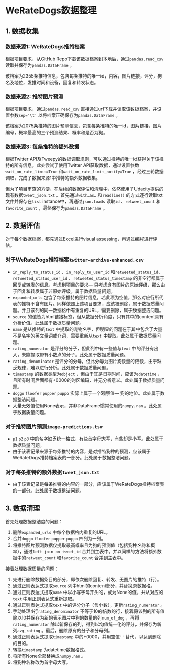 # WeRateDogs数据整理

## 1. 数据收集

### 数据来源1: WeRateDogs推特档案

根据项目要求，从GitHub Repo下载该数据档案到本地后，通过`pandas.read_csv` 读取并保存为`pandas.DataFrame` 。

该档案为2355条推特信息，包含每条推特的唯一id，内容，图片链接，评分，狗名及地位，发推时间和设备，回复和转发状态。

### 数据来源2: 推特图片预测 

根据项目要求，通过`pandas.read_csv` 直接通过url下载并读取该数据档案，并设置参数`sep='\t'` 以将档案正确保存为`pandas.DataFrame` 。

该档案为2075条推特的图片预测信息，包含每条推特的唯一id，图片链接，图片编号，概率最高的三个预测结果、概率和是否为狗。

### 数据来源3: 每条推特的额外数据 

根据Twitter API及Tweepy的数据调取规则，可以通过推特的唯一id获得关于该推特的所有信息。此处尝试了使用Twitter API获取数据，通过设置参数`wait_on_rate_limit=True` 和`wait_on_rate_limit_notify=True` ，经过三轮数据调取，完成了数据来源1中推特的额外数据收集。

但为了项目审查的方便，在后续的数据评估和清理中，依然使用了Udacity提供的现有数据`tweet_json.txt` 。首先通过`with…as…` 和`readline()` 的方式逐行读取txt文件并保存在`list` instance中，再通过`json.loads` 读取`id` 、`retweet_count` 和`favorite_count` ，最终保存为`pandas.DataFrame` 。

## 2. 数据评估

对于每个数据档案，都先通过Excel进行visual assessing，再通过编程进行评估。

### 对于WeRateDogs推特档案`twitter-archive-enhanced.csv` 

- `in_reply_to_status_id` 、`in_reply_to_user_id` 和`retweeted_status_id`、 `retweeted_status_user_id` 、`retweeted_status_timestamp` 的非空行都属于回复或转发的信息。考虑到项目的要求— 只考虑含有图片的原始评级，那么由于回复和转发属于非原始评级，属于数据质量问题。
- `expanded_urls` 包含了每条推特的图片信息，若此项为空值，那么对应行所代表的推特不含有图片。同样依照上述项目要求，应该被删除，属于数据质量问题。并且该列的同一数据格中有重复的URL，需要删除，属于数据整洁问题。
- `source` 的值皆为html链接标签，但从数据分析角度，只有其中的content具有分析价值。此处属于数据质量问题。
- `name` 是从推特的`text` 中提取的宠物名字，但明显的问题在于其中包含了大量不是名字的英文量词或介词，需要重新从`text` 中提取。此处属于数据质量问题。
- `rating_numerator` 是评分的分子，但此列中有一些值与`text` 中的评分有出入，未能提取带有小数点的分子。此处属于数据质量问题。
- `rating_denominator` 是评分的分母，但此分母为图片狗数量的倍数，由于缺乏规律，难以进行分析。此处属于数据质量问题。
- `timestamp` 的数据类型为`object` ，但由于其是日期时间，应该为`datetime` ，且所有时间后面都有+0000的时区编码，并无分析意义。此处属于数据质量问题。
- `doggo` `floofer` `pupper` `puppo` 实际上属于一个观察值— 狗的地位。此处属于数据整洁问题。
- 大量无效值使用None表示，并非DataFrame惯常使用的`numpy.nan` 。此处属于数据质量问题。

### 对于推特图片预测`image-predictions.tsv` 

- `p1` `p2` `p3` 中的名字缺乏统一格式，有些首字母大写，有些却是小写。此处属于数据质量问题。
- 由于该表记录来源于每条推特的内容，是对推特狗种的预测，应该属于WeRateDogs推特档案表的一部分。此处属于数据整洁问题。

### 对于每条推特的额外数据`tweet_json.txt` 

- 由于该表记录是每条推特的内容的一部分，应该属于WeRateDogs推特档案表的一部分。此处属于数据整洁问题。

## 3. 数据清理

首先处理数据整洁度的问题：

1. 删除`expanded_urls` 中每个数据格内重复的URL。
2. 合并`doggo` `floofer` `pupper` `puppo` 四列为一列。
3. 将推特图片预测数据仅提取最高概率且为狗的预测值（包括狗种名称和概率），通过`left join on tweet_id` 合并到主表中。并以同样的方法将额外数据中的`retweet_count` 和`favorite_count` 合并到主表中。

接着处理数据质量的问题：

1. 先进行删除数据条目的部分，即依次删除回复、转发、无图片的推特（行）。
2. 通过正则表达式提取`source` 列中html的content部分，并替换原数据格。
3. 通过正则表达式提取`name` 中以小写字母开头的，或为None的值，并从对应的`text` 中用正则表达式重新提取。
4. 通过正则表达式提取`text` 中的评分分子（含小数），更新`rating_numerator` 。
5. 手动处理4行`rating_denominator` 不等于10的倍数的行，接着将该列的所有值除以10并保存为新的表示图片中狗的数量的列`num_of_dog` ，再将`rating_numerator` 除以新保存的列，得到以均值统一化的评分，并保存为新列`avg_rating`  。最后，删除原有的分子和分母列。
6. 通过正则表达式提取`timestamp` 中的+0000，并用空值`''` 替代，以达到删除的目的。
7. 转换`timestamp` 为datetime数据格式。
8. 将所有None全部替换成`numpy.nan` 。
9. 将狗种名称改为首字母大写。